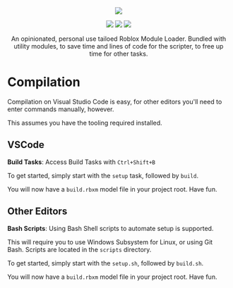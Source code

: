 <div align="center">
<picture>
  <source media="(prefers-color-scheme: light)" srcset="https://raw.githubusercontent.com/fakexale/engine-next/main/img/engine-light.png">
  <img src="https://raw.githubusercontent.com/fakexale/engine-next/main/img/engine-dark.png">
</picture>

[![](https://img.shields.io/github/license/fakexale/engine-next)](https://github.com/fakexale/engine-next/blob/main/LICENSE)
[![](https://img.shields.io/badge/made_with-rojo-red)](https://github.com/rojo-rbx/rojo)
[![](https://img.shields.io/badge/chefs_kiss-do_they_really-brown)](https://tenor.com/mFI7Nr5f5D2.gif)

An opinionated, personal use tailoed Roblox Module Loader.
Bundled with utility modules, to save time and lines of code for the scripter, to free up time for other tasks.

</div>

# Compilation
Compilation on Visual Studio Code is easy, for other editors you'll need to enter commands manually, however.

This assumes you have the tooling required installed.

## VSCode
**Build Tasks**:
Access Build Tasks with ``Ctrl+Shift+B``

To get started, simply start with the ``setup`` task, followed by ``build``.

You will now have a ``build.rbxm`` model file in your project root. Have fun.

## Other Editors
**Bash Scripts**: Using Bash Shell scripts to automate setup is supported.

This will require you to use Windows Subsystem for Linux, or using Git Bash. 
Scripts are located in the ``scripts`` directory.

To get started, simply start with the ``setup.sh``, followed by ``build.sh``.

You will now have a ``build.rbxm`` model file in your project root. Have fun.